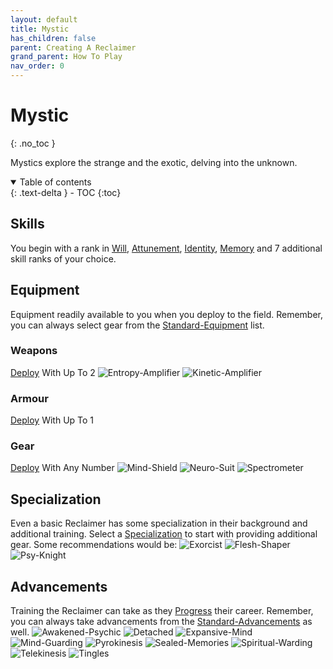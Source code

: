 ```yaml
---
layout: default
title: Mystic
has_children: false
parent: Creating A Reclaimer
grand_parent: How To Play
nav_order: 0
---
```

# Mystic
{: .no_toc }

Mystics explore the strange and the exotic, delving into the unknown.

<details open markdown="block">
  <summary>
    Table of contents
  </summary>
  {: .text-delta }
- TOC
{:toc}
</details>

## Skills

You begin with a rank in [Will](Game/Core/Spirit#Will), [Attunement](Game/Core/Spirit#Attunement), [Identity](Game/Core/Spirit#Identity), [Memory](Game/Core/Intelligence#Memory) and 7 additional skill ranks of your choice.

## Equipment
Equipment readily available to you when you deploy to the field. Remember, you can always select gear from the [Standard-Equipment](Game/Standard-Equipment) list.

### Weapons
[Deploy](Game/Deployment) With Up To 2
![Entropy-Amplifier](Game/Blocks/Entropy-Amplifier)
![Kinetic-Amplifier](Game/Blocks/Kinetic-Amplifier)


### Armour
[Deploy](Game/Deployment) With Up To 1

### Gear
[Deploy](Game/Deployment) With Any Number
![Mind-Shield](Game/Blocks/Mind-Shield)
![Neuro-Suit](Game/Blocks/Neuro-Suit)
![Spectrometer](Game/Blocks/Spectrometer)

## Specialization
Even a basic Reclaimer has some specialization in their background and additional training. Select a [Specialization](Game/Specialization-List) to start with providing additional gear. Some recommendations would be:
![Exorcist](Game/Blocks/Exorcist)
![Flesh-Shaper](Game/Blocks/Flesh-Shaper)
![Psy-Knight](Game/Blocks/Psy-Knight)

## Advancements
Training the Reclaimer can take as they [Progress](Game/Progress) their career. Remember, you can always take advancements from the [Standard-Advancements](Game/Standard-Advancements) as well.
![Awakened-Psychic](Game/Blocks/Awakened-Psychic)
![Detached](Game/Blocks/Detached)
![Expansive-Mind](Game/Blocks/Expansive-Mind)
![Mind-Guarding](Game/Blocks/Mind-Guarding)
![Pyrokinesis](Game/Blocks/Pyrokinesis)
![Sealed-Memories](Game/Blocks/Sealed-Memories)
![Spiritual-Warding](Game/Blocks/Spiritual-Warding)
![Telekinesis](Game/Blocks/Telekinesis)
![Tingles](Game/Blocks/Tingles)